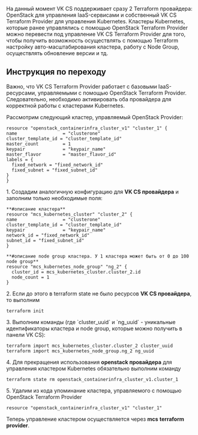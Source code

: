 На данный момент VK CS поддерживает сразу 2 Terraform провайдера: OpenStack для управления IaaS-сервисами и собственный VK CS Terraform Provider для управления Kubernetes. Кластеры Kubernetes, которые ранее управлялись с помощью OpenStack Terraform Provider можно перевести под управление VK CS Terraform Provider для того, чтобы получить возможность осуществлять с помощью Terraform настройку авто-масштабирования кластера, работу с Node Group, осуществлять обновление версии и тд.

Инструкция по переходу
----------------------

Важно, что VK CS Terraform Provider работает с базовыми IaaS-ресурсами, управляемыми с помощью OpenStack Terraform Provider. Следовательно, необходимо активировать оба провайдера для корректной работы с кластерами Kubernetes.

Рассмотрим следующий кластер, управляемый OpenStack Provider:

```
resource "openstack_containerinfra_cluster_v1" "cluster_1" {
name                 = "clusterone"
cluster_template_id = "cluster_template_id"
master_count         = 1
keypair              = "keypair_name"
master_flavor        = "master_flavor_id"
labels = {
  fixed_network = "fixed_network_id"
  fixed_subnet = "fixed_subnet_id"
}
}
```

1\. Создадим аналогичную конфигурацию для **VK CS провайдера** и заполним только необходимые поля:

```
**#описание кластера**
resource "mcs_kubernetes_cluster" "cluster_2" {
name                 = "clusterone"
cluster_template_id = "cluster_template_id"
keypair              = "keypair_name"
network_id = "fixed_network_id"
subnet_id = "fixed_subnet_id"
}

**#описание node group кластера. У 1 кластера может быть от 0 до 100 node group**
resource "mcs_kubernetes_node_group" "ng_2" {
  cluster_id = mcs_kubernetes_cluster.cluster_2.id
  node_count = 1
}
```

2\. Если до этого в terraform state не было ресурсов **VK CS провайдера**, то выполним 

```
terraform init
```

3\. Выполним команды (где \`cluster_uuid\` и \`ng_uuid\` - уникальные идентификаторы кластера и node group, которые можно получить в панели VK CS):

```
terraform import mcs_kubernetes_cluster.cluster_2 cluster_uuid
terraform import mcs_kubernetes_node_group.ng_2 ng_uuid
```

4\. Для прекращения использования **openstack провайдера** для управления кластером Kubernetes обязательно выполним команду

```
terraform state rm openstack_containerinfra_cluster_v1.cluster_1 
```

5\. Удалим из кода упоминание кластера, управляемого с помощью OpenStack Terraform Provider

```
resource "openstack_containerinfra_cluster_v1" "cluster_1"
```

Теперь управление кластером осуществляется через **mcs** **terraform provider**.